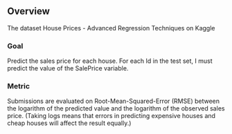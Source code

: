 ## Overview 
The dataset House Prices - Advanced Regression Techniques on Kaggle

### Goal
Predict the sales price for each house. For each Id in the test set, I must predict the value of the SalePrice variable.

### Metric
Submissions are evaluated on Root-Mean-Squared-Error (RMSE) between the logarithm of the predicted value and the logarithm of the observed sales price. (Taking logs means that errors in predicting expensive houses and cheap houses will affect the result equally.)
